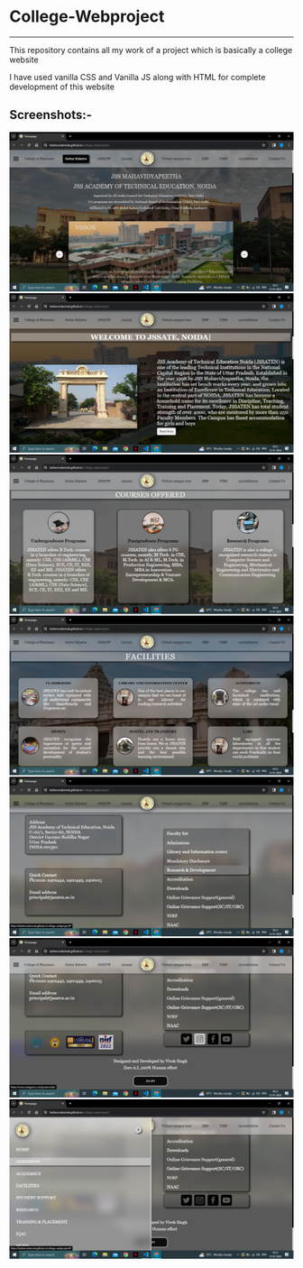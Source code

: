 <h1>College-Webproject</h1>
<hr>
<p>This repository contains all my work of a project which is basically a college website</p>
<p>I have used vanilla CSS and Vanilla JS along with HTML for complete development of this website</p>
<h2>Screenshots:-</h2>
<img src="screenshots/Screenshot (9).png">
<img src="screenshots/Screenshot (10).png">
<img src="screenshots/Screenshot (11).png">
<img src="screenshots/Screenshot (12).png">
<img src="screenshots/Screenshot (13).png">
<img src="screenshots/Screenshot (14).png">
<img src="screenshots/Screenshot (15).png">
